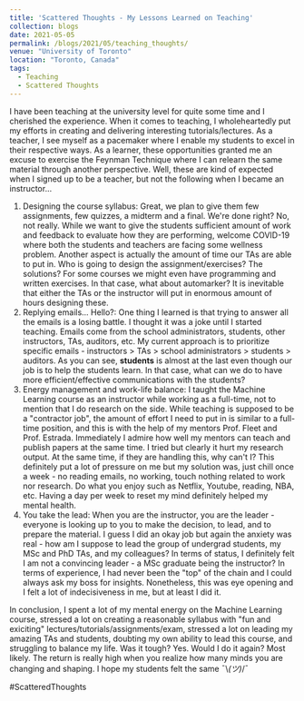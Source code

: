```yaml
---
title: 'Scattered Thoughts - My Lessons Learned on Teaching'
collection: blogs
date: 2021-05-05
permalink: /blogs/2021/05/teaching_thoughts/
venue: "University of Toronto"
location: "Toronto, Canada"
tags:
  - Teaching
  - Scattered Thoughts
---
```


I have been teaching at the university level for quite some time and I cherished the experience. When it comes to teaching, I wholeheartedly put my efforts in creating and delivering interesting tutorials/lectures. As a teacher, I see myself as a pacemaker where I enable my students to excel in their respective ways. As a learner, these opportunities granted me an excuse to exercise the Feynman Technique where I can relearn the same material through another perspective. Well, these are kind of expected when I signed up to be a teacher, but not the following when I became an instructor...

1. Designing the course syllabus: Great, we plan to give them few assignments, few quizzes, a midterm and a final. We're done right? No, not really. While we want to give the students sufficient amount of work and feedback to evaluate how they are performing, welcome COVID-19 where both the students and teachers are facing some wellness problem. Another aspect is actually the amount of time our TAs are able to put in. Who is going to design the assignment/exercises? The solutions? For some courses we might even have programming and written exercises. In that case, what about automarker? It is inevitable that either the TAs or the instructor will put in enormous amount of hours designing these.
2. Replying emails... Hello?: One thing I learned is that trying to answer all the emails is a losing battle. I thought it was a joke until I started teaching. Emails come from the school administrators, students, other instructors, TAs, auditors, etc. My current approach is to prioritize specific emails - instructors > TAs > school administrators > students > auditors. As you can see, **students** is almost at the last even though our job is to help the students learn. In that case, what can we do to have more efficient/effective communications with the students?
3. Energy management and work-life balance: I taught the Machine Learning course as an instructor while working as a full-time, not to mention that I do research on the side. While teaching is supposed to be a "contractor job", the amount of effort I need to put in is similar to a full-time position, and this is with the help of my mentors Prof. Fleet and Prof. Estrada. Immediately I admire how well my mentors can teach and publish papers at the same time. I tried but clearly it hurt my research output. At the same time, if they are handling this, why can't I? This definitely put a lot of pressure on me but my solution was, just chill once a week - no reading emails, no working, touch nothing related to work nor research. Do what you enjoy such as Netflix, Youtube, reading, NBA, etc. Having a day per week to reset my mind definitely helped my mental health.
4. You take the lead: When you are the instructor, you are the leader - everyone is looking up to you to make the decision, to lead, and to prepare the material. I guess I did an okay job but again the anxiety was real - how am I suppose to lead the group of undergrad students, my MSc and PhD TAs, and my colleagues? In terms of status, I definitely felt I am not a convincing leader - a MSc graduate being the instructor? In terms of experience, I had never been the "top" of the chain and I could always ask my boss for insights. Nonetheless, this was eye opening and I felt a lot of indecisiveness in me, but at least I did it.

In conclusion, I spent a lot of my mental energy on the Machine Learning course, stressed a lot on creating a reasonable syllabus with "fun and exiciting" lectures/tutorials/assignments/exam, stressed a lot on leading my amazing TAs and students, doubting my own ability to lead this course, and struggling to balance my life. Was it tough? Yes. Would I do it again? Most likely. The return is really high when you realize how many minds you are changing and shaping. I hope my students felt the same ¯\\_(ツ)_/¯

#ScatteredThoughts
